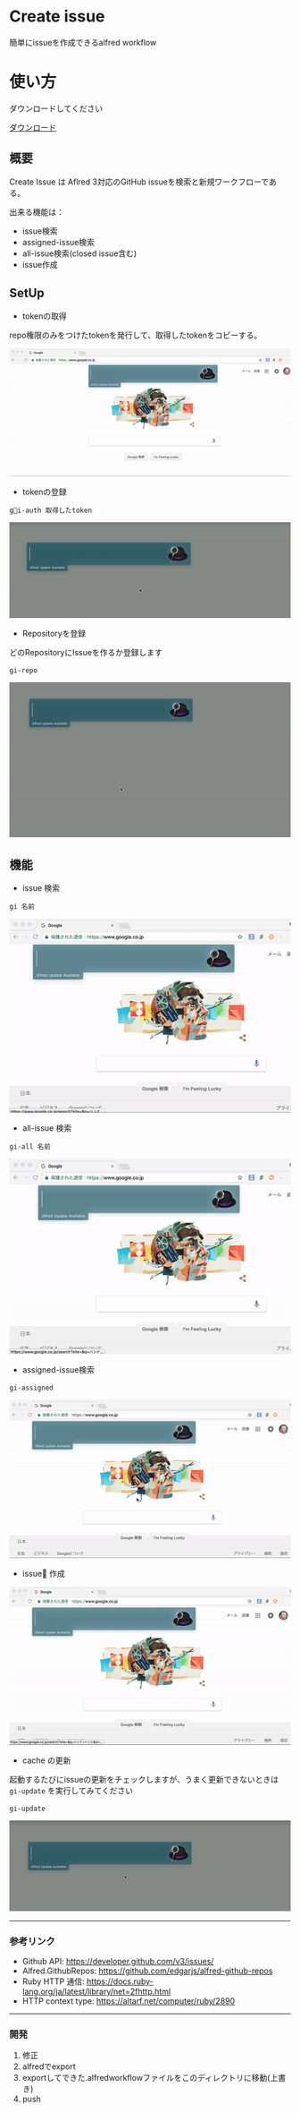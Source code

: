 # Create issue

簡単にissueを作成できるalfred workflow

# 使い方

ダウンロードしてください

<a href="./Create issue.alfredworkflow?raw=true">ダウンロード</a>

## 概要

Create Issue は Aflred 3対応のGitHub issueを検索と新規ワークフローである。

出来る機能は：

- issue検索
- assigned-issue検索
- all-issue検索(closed issue含む)
- issue作成

## SetUp
- tokenの取得

repo権限のみをつけたtokenを発行して、取得したtokenをコピーする。

![open github page](images/gi-token.gif)

- tokenの登録

```
gi-auth 取得したtoken
```

![register your auth token](images/gi-auth.gif)

- Repositoryを登録

どのRepositoryにIssueを作るか登録します
```
gi-repo
```

![select your repo](images/gi-repo.gif)

## 機能

- issue 検索
```
gi 名前
```
![search issue](images/gi-issue.gif)

- all-issue 検索
```
gi-all 名前
```

![search issue](images/gi-all.gif)

- assigned-issue検索

```
gi-assigned 
```

![create issue](images/gi-assigned.gif)

- issue 作成

![issue page](images/gi-create.gif)

- cache の更新

起動するたびにissueの更新をチェックしますが、うまく更新できないときは `gi-update` を実行してみてください

```
gi-update
```

![update cache](images/gi-update.gif)

***
### 参考リンク
- Github API: https://developer.github.com/v3/issues/
- Alfred.GithubRepos: https://github.com/edgarjs/alfred-github-repos
- Ruby HTTP 通信: https://docs.ruby-lang.org/ja/latest/library/net=2fhttp.html
- HTTP context type: https://altarf.net/computer/ruby/2890
***
### 開発

1. 修正
1. alfredでexport
1. exportしてできた.alfredworkflowファイルをこのディレクトリに移動(上書き)
1. push
